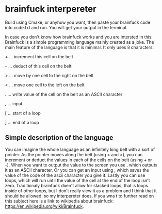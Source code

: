 # brainfuck interpereter
Build using Cmake, or anyhow you want, then paste your brainfuck code into code.txt and run. You will get your output in the terminal.

In case you don't know how brainfuck works and you are intersted in this. Brainfuck is a simple programming language mainly created as a joke.
The main feature of the language is that it is minimal. It only uses 8 characters:

\+ ... increment this cell on the belt

\- ... deduct of this cell on the belt

\> ... move by one cell to the right on the belt

\< ... move one cell to the left on the belt

\. ... write value of the cell on the belt as an ASCII character

\, ... input

\[ ... start of a loop

\] ... end of a loop

## Simple description of the language
You can imagine the whole language as an infinitely long belt with a sort of pointer. As the pointer moves along the belt (using < and >), you can increment or deduct the values in each of the cells on the belt (using + or -). When you want to output the value to the screen you use . which outputs it as an ASCII character. Or you can get an input using , which saves the value of the code of the ascii character you give it. Lastly you can use loops, which will run until the value of the cell at the end of the loop isn't zero. Traditionaly brainfuck doen't allow for stacked loops, that is loops inside of other loops, but I don't really view it as a problem and I think that it should be allowed, so my interpereter does. If you wna t to further read on this subject here is a link to wikipedia about brainfuck: https://en.wikipedia.org/wiki/Brainfuck.
